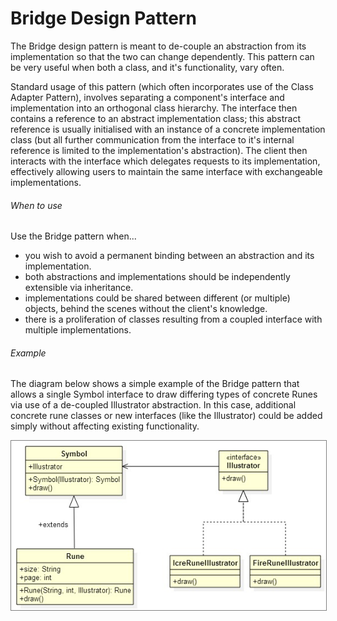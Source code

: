 Bridge Design Pattern
===

The Bridge design pattern is meant to de-couple an abstraction from its implementation so that the two can change dependently. This pattern can be very useful when both a class, and it's functionality, vary often. 

Standard usage of this pattern (which often incorporates use of the Class Adapter Pattern), involves separating a component's interface and implementation into an orthogonal class hierarchy. The interface then contains a reference to an abstract implementation class; this abstract reference is usually initialised with an instance of a concrete implementation class (but all further communication from the interface to it's internal reference is limited to the implementation's abstraction). The client then interacts with the interface which delegates requests to its implementation, effectively allowing users to maintain the same interface with exchangeable implementations. 

###### When to use

Use the Bridge pattern when...

+ you wish to avoid a permanent binding between an abstraction and its implementation.
+ both abstractions and implementations should be independently extensible via inheritance.
+ implementations could be shared between different (or multiple) objects, behind the scenes without the client's knowledge.
+ there is a proliferation of classes resulting from a coupled interface with multiple implementations.

###### Example

The diagram below shows a simple example of the Bridge pattern that allows a single Symbol interface to draw differing types of concrete Runes via use of a de-coupled Illustrator abstraction. In this case, additional concrete rune classes or new interfaces (like the Illustrator) could be added simply without affecting existing functionality.

<p align="center">
	<img style="border: 1px solid grey;" src="https://raw.githubusercontent.com/CaptainHillman/Liopleurodon/develop/design_patterns/diagram_bridge.jpg"/>
</p>